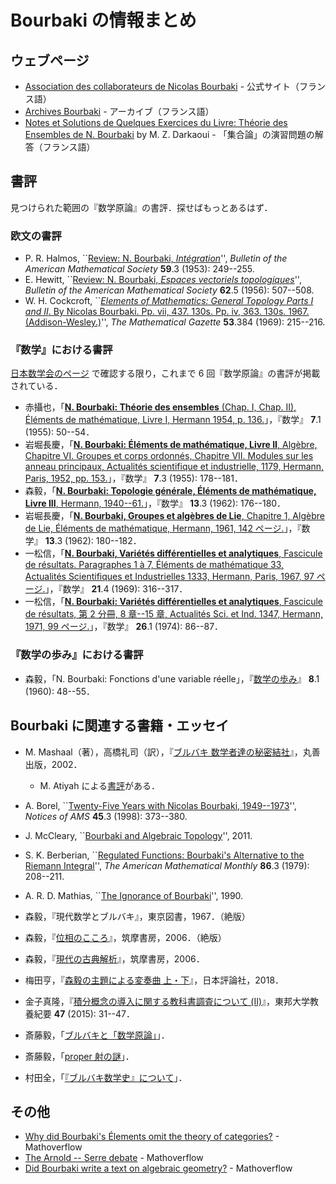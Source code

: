 # Bourbaki の情報まとめ

## ウェブページ

* [Association des collaborateurs de Nicolas Bourbaki](https://www.bourbaki.fr) - 公式サイト（フランス語）
* [Archives Bourbaki](http://archives-bourbaki.ahp-numerique.fr) - アーカイブ（フランス語）
* [Notes et Solutions de Quelques Exercices du Livre: Théorie des Ensembles de N. Bourbaki](https://arxiv.org/abs/1103.6255) by M. Z. Darkaoui - 「集合論」の演習問題の解答（フランス語）

## 書評

見つけられた範囲の『数学原論』の書評．探せばもっとあるはず．

### 欧文の書評

* P. R. Halmos, ``[Review: N. Bourbaki, *Intégration*](https://projecteuclid.org/euclid.bams/1183517927)'', *Bulletin of the American Mathematical Society* **59**.3 (1953): 249--255.
* E. Hewitt, ``[Review: N. Bourbaki, *Espaces vectoriels topologiques*](https://projecteuclid.org/euclid.bams/1183520999)'', *Bulletin of the American Mathematical Society* **62**.5 (1956): 507--508.
* W. H. Cockcroft, ``[*Elements of Mathematics: General Topology Parts I and II*. By Nicolas Bourbaki. Pp. vii, 437. 130s. Pp. iv, 363. 130s. 1967. (Addison-Wesley.)](https://www.cambridge.org/core/journals/mathematical-gazette/article/abs/elements-of-mathematics-general-topology-parts-i-and-ii-by-nicolas-bourbaki-pp-vii-437-130s-pp-iv-363-130s-1967-addisonwesley/8DBC3E7A869ED34547A2E2DD81ED5F6C)'', *The Mathematical Gazette* **53**.384 (1969): 215--216.

### 『数学』における書評

[日本数学会のページ](https://www.mathsoc.jp/publications/sugaku/dbase/sugaku_br.html) で確認する限り，これまで 6 回『数学原論』の書評が掲載されている．

* 赤攝也，「[**N. Bourbaki: Théorie des ensembles** (Chap. I, Chap. II), Éléments de mathématique, Livre I, Hermann 1954, p. 136.](https://www.jstage.jst.go.jp/article/sugaku1947/7/1/7_1_49/_article/-char/ja)」，『数学』 **7**.1 (1955): 50--54．
* 岩堀長慶，「[**N. Bourbaki: Éléments de mathématique, Livre II**, Algèbre, Chapitre VI. Groupes et corps ordonnés, Chapitre VII. Modules sur les anneau principaux, Actualités scientifique et industrielle, 1179, Hermann, Paris, 1952, pp. 153.](https://www.jstage.jst.go.jp/article/sugaku1947/7/1/7_1_49/_article/-char/ja)」，『数学』 **7**.3 (1955): 178--181．
* 森毅，「[**N. Bourbaki: Topologie générale, Éléments de mathématique, Livre III**, Hermann, 1940--61.](https://www.jstage.jst.go.jp/article/sugaku1947/13/3/13_3_176/_article/-char/ja/)」，『数学』 **13**.3 (1962): 176--180．
* 岩堀長慶，「[**N. Bourbaki, Groupes et algèbres de Lie**, Chapitre 1, Algèbre de Lie, Éléments de mathématique, Hermann, 1961, 142 ページ.](https://www.jstage.jst.go.jp/article/sugaku1947/13/3/13_3_176/_article/-char/ja/)」，『数学』 **13**.3 (1962): 180--182．
* 一松信，「[**N. Bourbaki, Variétés différentielles et analytiques**, Fascicule de résultats. Paragraphes 1 à 7, Éléments de mathématique 33, Actualités Scientifiques et Industrielles 1333, Hermann, Paris, 1967, 97 ページ.](https://www.jstage.jst.go.jp/article/sugaku1947/21/4/21_4_299/_article/-char/ja/)」，『数学』 **21**.4 (1969): 316--317．
* 一松信，「[**N. Bourbaki: Variétés différentielles et analytiques**, Fascicule de résultats, 第 2 分冊, 8 章--15 章, Actualités Sci. et Ind. 1347, Hermann, 1971, 99 ページ.](https://www.jstage.jst.go.jp/article/sugaku1947/26/1/26_1_79/_article/-char/ja/)」，『数学』 **26**.1 (1974): 86--87．

### 『数学の歩み』における書評

* 森毅，「N. Bourbaki: Fonctions d'une variable réelle」，『[数学の歩み](https://www.ms.u-tokyo.ac.jp/~noguchi/SugakuAyumi/)』 **8**.1 (1960): 48--55．

## Bourbaki に関連する書籍・エッセイ

* M. Mashaal（著），高橋礼司（訳），『[ブルバキ 数学者達の秘密結社](https://www.maruzen-publishing.co.jp/item/b294332.html)』，丸善出版，2002．
  * M. Atiyah による[書評](https://www.ams.org/notices/200709/tx070901150p.pdf)がある．
* A. Borel, ``[Twenty-Five Years with Nicolas Bourbaki, 1949--1973](https://www.ams.org/journals/notices/199803/borel.pdf)'', *Notices of AMS* **45**.3 (1998): 373--380.
* J. McCleary, ``[Bourbaki and Algebraic Topology](https://pages.vassar.edu/mccleary/files/2011/04/BourbakiAlgTop.pdf)'', 2011.
* S. K. Berberian, ``[Regulated Functions: Bourbaki's Alternative to the Riemann Integral](https://www.jstor.org/stable/2321526)'', *The American Mathematical Monthly* **86**.3 (1979): 208--211. 
* A. R. D. Mathias, ``[The Ignorance of Bourbaki](https://www.dpmms.cam.ac.uk/~ardm/bourbaki.pdf)'', 1990.

* 森毅，『現代数学とブルバキ』，東京図書，1967．（絶版）
* 森毅，『[位相のこころ](https://www.chikumashobo.co.jp/product/9784480089571/)』，筑摩書房，2006．（絶版）
* 森毅，『[現代の古典解析](https://www.chikumashobo.co.jp/product/9784480090102/)』，筑摩書房，2006．
* 梅田亨，『[森毅の主題による変奏曲 上・下](https://www.nippyo.co.jp/shop/book/7696.html)』，日本評論社，2018．
* 金子真隆，『[積分概念の導入に関する教科書調査について (II)](https://mylibrary.toho-u.ac.jp/webopac/TD70525281)』，東邦大学教養紀要 **47** (2015): 31--47．
* 斎藤毅，「[ブルバキと「数学原論」](https://www.ms.u-tokyo.ac.jp/~t-saito/jd/bourbakib.pdf)」．
* 斎藤毅，「[proper 射の謎](https://www.ms.u-tokyo.ac.jp/~t-saito/jd/proper.pdf)」．
* 村田全，「[『ブルバキ数学史』について](http://fomalhautpsa.sakura.ne.jp/Science/Murata/bourbaki-utf.pdf)」．

## その他

* [Why did Bourbaki's Élements omit the theory of categories?](https://mathoverflow.net/q/131657) - Mathoverflow
* [The Arnold -- Serre debate](https://mathoverflow.net/q/153604) - Mathoverflow
* [Did Bourbaki write a text on algebraic geometry?](https://mathoverflow.net/q/200513) - Mathoverflow
